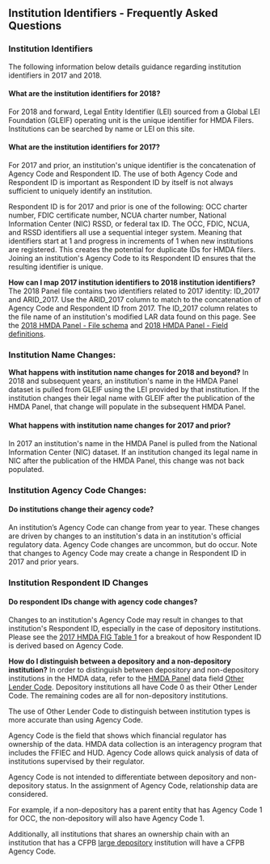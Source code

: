 ## Institution Identifiers - Frequently Asked Questions

### Institution Identifiers
The following information below details guidance regarding institution identifiers in 2017 and 2018. 

#### What are the institution identifiers for 2018?  
For 2018 and forward, Legal Entity Identifier (LEI) sourced from a Global LEI Foundation (GLEIF) operating unit is the unique identifier for HMDA Filers. Institutions can be searched by name or LEI on this site.

#### What are the institution identifiers for 2017?  
For 2017 and prior, an institution's unique identifier is the concatenation of Agency Code and Respondent ID. The use of both Agency Code and Respondent ID is important as Respondent ID by itself is not always sufficient to uniquely identify an institution.

Respondent ID is for 2017 and prior is one of the following: OCC charter number, FDIC certificate number, NCUA charter number, National Information Center (NIC) RSSD, or federal tax ID. The OCC, FDIC, NCUA, and RSSD identifiers all use a sequential integer system. Meaning that identifiers start at 1 and progress in increments of 1 when new institutions are registered. This creates the potential for duplicate IDs for HMDA filers. Joining an institution's Agency Code to its Respondent ID ensures that the resulting identifier is unique.

**How can I map 2017 institution identifiers to 2018 institution identifiers?**
The 2018 Panel file contains two identifiers related to 2017 identity: ID\_2017 and ARID\_2017. Use the ARID\_2017 column to match to the concatenation of Agency Code and Respondent ID from 2017. The ID\_2017 column relates to the file name of an institution's modified LAR data found on this page.
See the <a target="_blank" rel="noopener noreferrer" href="https://ffiec.cfpb.gov/documentation/2018/public-panel-schema/">2018 HMDA Panel - File schema</a> and <a target="_blank" rel="noopener noreferrer" href="https://ffiec.cfpb.gov/documentation/2018/panel-data-fields/">2018 HMDA Panel - Field definitions</a>.

### Institution Name Changes:

**What happens with institution name changes for 2018 and beyond?**
In 2018 and subsequent years, an institution's name in the HMDA Panel dataset is pulled from GLEIF using the LEI provided by that institution. If the institution changes their legal name with GLEIF after the publication of the HMDA Panel, that change will populate in the subsequent HMDA Panel.

#### What happens with institution name changes for 2017 and prior?  
In 2017 an institution's name in the HMDA Panel is pulled from the National Information Center (NIC) dataset. If an institution changed its legal name in NIC after the publication of the HMDA Panel, this change was not back populated.

### Institution Agency Code Changes:
#### Do institutions change their agency code?  
An institution’s Agency Code can change from year to year. These changes are driven by changes to an institution's data in an institution's official regulatory data. Agency Code changes are uncommon, but do occur. Note that changes to Agency Code may create a change in Respondent ID in 2017 and prior years.

### Institution Respondent ID Changes
#### Do respondent IDs change with agency code changes?  
Changes to an institution's Agency Code may result in changes to that institution's Respondent ID, especially in the case of depository institutions. Please see the <a target="_blank" rel="noopener noreferrer" href="https://s3.amazonaws.com/cfpb-hmda-public/prod/help/2017-hmda-fig.pdf#page=14">2017 HMDA FIG Table 1</a> for a breakout of how Respondent ID is derived based on Agency Code.

**How do I distinguish between a depository and a non-depository institution?**
In order to distinguish between depository and non-depository institutions in the HMDA data, refer to the <a target="_blank" rel="noopener noreferrer" href="https://ffiec.cfpb.gov/documentation/2020/panel-data-fields/">HMDA Panel</a> data field <a target="_blank" rel="noopener noreferrer" href="https://ffiec.cfpb.gov/documentation/2020/panel-data-fields/#other_lender_code">Other Lender Code</a>. Depository institutions all have Code 0 as their Other Lender Code. The remaining codes are all for non-depository institutions.

The use of Other Lender Code to distinguish between institution types is more accurate than using Agency Code. 

Agency Code is the field that shows which financial regulator has ownership of the data. HMDA data collection is an interagency program that includes the FFIEC and HUD. Agency Code allows quick analysis of data of institutions supervised by their regulator.

Agency Code is not intended to differentiate between depository and non-depository status. In the assignment of Agency Code, relationship data are considered. 

For example, if a non-depository has a parent entity that has Agency Code 1 for OCC, the non-depository will also have Agency Code 1. 

Additionally, all institutions that shares an ownership chain with an institution that has a CFPB <a target="_blank" rel="noopener noreferrer" href="https://www.consumerfinance.gov/compliance/supervision-examinations/institutions/">large depository</a> institution will have a CFPB Agency Code.

